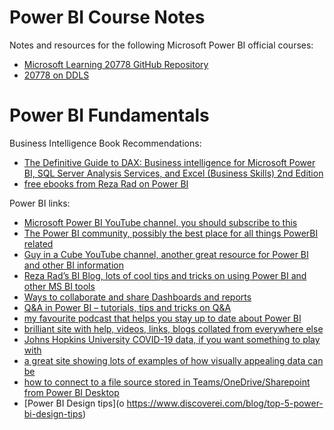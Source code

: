 # Power BI Course Notes

Notes and resources for the following Microsoft Power BI official courses:

* [Microsoft Learning 20778 GitHub Repository](https://github.com/MicrosoftLearning/20778-Analyzing-Data-with-Power-BI)
* [20778 on DDLS](https://www.ddls.com.au/courses/microsoft/sql-server/microsoft-20778-analyzing-data-with-power-bi-performance-course/)
# Power BI Fundamentals
Business Intelligence Book Recommendations:
* [The Definitive Guide to DAX: Business intelligence for Microsoft Power BI, SQL Server Analysis Services, and Excel (Business Skills) 2nd Edition](https://www.amazon.com.au/Definitive-Guide-DAX-intelligence-Microsoft-ebook/dp/B07TS4FPZM/ref=sr_1_2?keywords=DAX&qid=1566867367&s=gateway&sr=8-2)
* [free ebooks from Reza Rad on Power BI](http://radacad.com/online-book-power-bi-from-rookie-to-rockstar)
 
Power BI links:
* [Microsoft Power BI YouTube channel, you should subscribe to this](https://www.youtube.com/user/mspowerbi)
* [The Power BI community, possibly the best place for all things PowerBI related](http://community.powerbi.com/)
* [Guy in a Cube YouTube channel, another great resource for Power BI and other BI information](	https://www.youtube.com/channel/UCFp1vaKzpfvoGai0vE5VJ0w)
* [Reza Rad’s BI Blog, lots of cool tips and tricks on using Power BI and other MS BI tools](	http://radacad.com/blog)
* [Ways to collaborate and share Dashboards and reports](https://powerbi.microsoft.com/en-us/documentation/powerbi-service-how-should-i-share-my-dashboard/)
* [Q&A in Power BI – tutorials, tips and tricks on Q&A](https://powerbi.microsoft.com/en-us/documentation/powerbi-service-q-and-a/)
* [my favourite podcast that helps you stay up to date about Power BI](https://bifocal.show/)
* [brilliant site with help, videos, links, blogs collated from everywhere else](	https://marqueeinsights.com/get-started-with-power-bi/)
* [Johns Hopkins University COVID-19 data, if you want something to play with](	https://github.com/CSSEGISandData/COVID-19)
* [a great site showing lots of examples of how visually appealing data can be](https://informationisbeautiful.net/)
* [how to connect to a file source stored in Teams/OneDrive/Sharepoint from Power BI Desktop](https://community.powerbi.com/t5/Power-Query/Can-t-connect-to-Sharepoint-subsites-using-PowerBI/m-p/626893/highlight/true#M21930)
* [Power BI Design tips](o	https://www.discoverei.com/blog/top-5-power-bi-design-tips)
